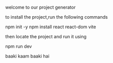 welcome to our project generator

to install the project,run the following commands 

npm init -y
npm install react react-dom vite

then locate the project and run it using 

npm run dev 

baaki kaam baaki hai 